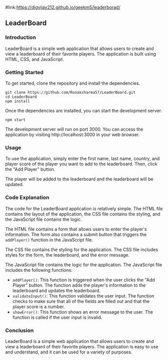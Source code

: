 #link:https://digvijay212.github.io/geekm5/leaderborad/
 ## LeaderBoard

### Introduction

LeaderBoard is a simple web application that allows users to create and view a leaderboard of their favorite players. The application is built using HTML, CSS, and JavaScript.

### Getting Started

To get started, clone the repository and install the dependencies.

```
git clone https://github.com/Ronaksharma57/LeaderBoard.git
cd LeaderBoard
npm install
```

Once the dependencies are installed, you can start the development server.

```
npm start
```

The development server will run on port 3000. You can access the application by visiting http://localhost:3000 in your web browser.

### Usage

To use the application, simply enter the first name, last name, country, and player score of the player you want to add to the leaderboard. Then, click the "Add Player" button.

The player will be added to the leaderboard and the leaderboard will be updated.

### Code Explanation

The code for the LeaderBoard application is relatively simple. The HTML file contains the layout of the application, the CSS file contains the styling, and the JavaScript file contains the logic.

The HTML file contains a form that allows users to enter the player's information. The form also contains a submit button that triggers the `addPlayer()` function in the JavaScript file.

The CSS file contains the styling for the application. The CSS file includes styles for the form, the leaderboard, and the error message.

The JavaScript file contains the logic for the application. The JavaScript file includes the following functions:

* `addPlayer()`: This function is triggered when the user clicks the "Add Player" button. The function adds the player's information to the leaderboard and updates the leaderboard.
* `validateInput()`: This function validates the user input. The function checks to make sure that all of the fields are filled out and that the player score is a number.
* `showError()`: This function shows an error message to the user. The function is called if the user input is invalid.

### Conclusion

LeaderBoard is a simple web application that allows users to create and view a leaderboard of their favorite players. The application is easy to use and understand, and it can be used for a variety of purposes.
